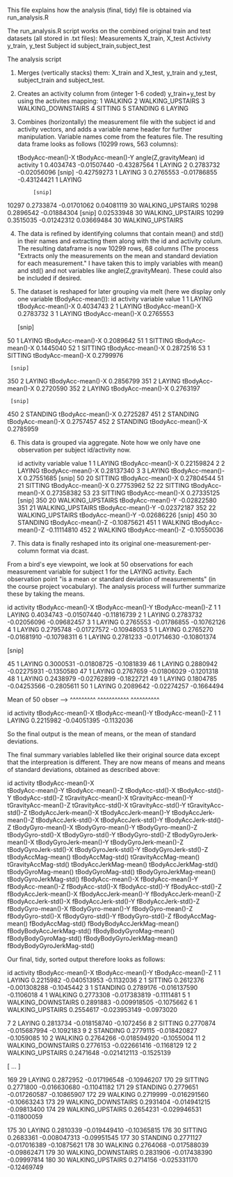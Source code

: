 This file explains how the analysis (final, tidy) file is obtained via run_analysis.R

The run_analysis.R script works on the combined original train and test datasets (all stored in .txt files):
    Measurements X_train, X_test
    Activivty	 y_train, y_test
    Subject id	 subject_train,subject_test

The analysis script
1) Merges (vertically stacks) them: X_train and X_test, y_train and y_test, subject_train and subject_test.
2) Creates an activity column from (integer 1-6 coded) y_train+y_test by using the activites mapping:
   1 WALKING
   2 WALKING_UPSTAIRS
   3 WALKING_DOWNSTAIRS
   4 SITTING
   5 STANDING
   6 LAYING
3) Combines (horizontally) the measurement file with the subject id and activity vectors, and adds a
   variable name header for further manipulation.  Variable names come from the features file.
   The resulting data frame looks as follows (10299 rows, 563 columns):

      tBodyAcc-mean()-X tBodyAcc-mean()-Y    	    angle(Z,gravityMean) id         activity
1             0.4034743       -0.01507440           	     -0.43287564  1           LAYING
2             0.2783732       -0.02056096    [snip]    	     -0.42759273  1           LAYING
3             0.2765553       -0.01786855          	     -0.43124421  1           LAYING

	      	[snip]
	

10297         0.2733874       -0.01701062           	      0.04081119 30 WALKING_UPSTAIRS
10298         0.2896542       -0.01884304    [snip]    	      0.02533948 30 WALKING_UPSTAIRS
10299         0.3515035       -0.01242312           	      0.03669484 30 WALKING_UPSTAIRS

4) The data is refined by identifying columns that contain mean() and std() in their names and extracting them along with the id and activity colum. The resulting dataframe is now 10299 rows, 68 columns (The process "Extracts only the measurements on the mean and standard deviation for each measurement." I have taken this to imply variables with mean() and std() and not variables like angle(Z,gravityMean). These could also be included if desired.

5) The dataset is reshaped for later grouping via melt (here we display only one variable tBodyAcc-mean()):
       id activity          variable     value
1    1   LAYING tBodyAcc-mean()-X 0.4034743
2    1   LAYING tBodyAcc-mean()-X 0.2783732
3    1   LAYING tBodyAcc-mean()-X 0.2765553

     [snip]

50   1   LAYING tBodyAcc-mean()-X 0.2089642
51   1  SITTING tBodyAcc-mean()-X 0.1445040
52   1  SITTING tBodyAcc-mean()-X 0.2872516
53   1  SITTING tBodyAcc-mean()-X 0.2799976

     [snip]

350  2   LAYING tBodyAcc-mean()-X 0.2856799
351  2   LAYING tBodyAcc-mean()-X 0.2720590
352  2   LAYING tBodyAcc-mean()-X 0.2763197

     [snip]

450  2 STANDING tBodyAcc-mean()-X 0.2725287
451  2 STANDING tBodyAcc-mean()-X 0.2757457
452  2 STANDING tBodyAcc-mean()-X 0.2785959

6) This data is grouped via aggregate. Note how we only have
   one observation per subject id/activity now.

    id         activity          variable       value
1    1           LAYING tBodyAcc-mean()-X  0.22159824
2    2           LAYING tBodyAcc-mean()-X  0.28137340
3    3           LAYING tBodyAcc-mean()-X  0.27551685
    [snip]
50  20          SITTING tBodyAcc-mean()-X  0.27804544
51  21          SITTING tBodyAcc-mean()-X  0.27753962
52  22          SITTING tBodyAcc-mean()-X  0.27358382
53  23          SITTING tBodyAcc-mean()-X  0.27335125
    [snip]
350 20 WALKING_UPSTAIRS tBodyAcc-mean()-Y -0.02822580
351 21 WALKING_UPSTAIRS tBodyAcc-mean()-Y -0.02372187
352 22 WALKING_UPSTAIRS tBodyAcc-mean()-Y -0.02686226
    [snip]
450 30         STANDING tBodyAcc-mean()-Z -0.10875621
451  1          WALKING tBodyAcc-mean()-Z -0.11114810
452  2          WALKING tBodyAcc-mean()-Z -0.10550036
   
7) This data is finally reshaped into its original one-measurement-per-column format via dcast.

From a bird's eye viewpoint, we look at 50 observations for each measurement variable for subject 1 for the LAYING activity.  Each observation point "is a mean or standard deviation of measurements" (in the course project vocabulary). The analysis process will further summarize these by taking the means.

  id activity tBodyAcc-mean()-X tBodyAcc-mean()-Y tBodyAcc-mean()-Z
1  1   LAYING         0.4034743       -0.01507440       -0.11816739
2  1   LAYING         0.2783732       -0.02056096       -0.09682457
3  1   LAYING         0.2765553       -0.01786855       -0.10762126
4  1   LAYING         0.2795748       -0.01727572       -0.10948053
5  1   LAYING         0.2765270       -0.01681910       -0.10798311
6  1   LAYING         0.2781233       -0.01714630       -0.10801374

[snip]

45  1   LAYING         0.3000531       -0.01808725        -0.1081839
46  1   LAYING         0.2880942       -0.02275931        -0.1350580
47  1   LAYING         0.2767659       -0.01806029        -0.1201318
48  1   LAYING         0.2438979       -0.02762899        -0.1822721
49  1   LAYING         0.1804785       -0.04253566        -0.2805611
50  1   LAYING         0.2089642       -0.02274257        -0.1664494

Mean of 50 obser -->   ^^^^^^^^^       ^^^^^^^^^^^	  ^^^^^^^^^^

id activity   tBodyAcc-mean()-X tBodyAcc-mean()-Y tBodyAcc-mean()-Z
1  1   LAYING         0.2215982       -0.04051395        -0.1132036

So the final output is the mean of means, or the mean of standard deviations.

The final summary  variables lablelled like their original source data except that the interpreation is different.  They are now means of means and means of standard deviations, obtained as described above:

id
activity
tBodyAcc-mean()-X	
tBodyAcc-mean()-Y
tBodyAcc-mean()-Z
tBodyAcc-std()-X
tBodyAcc-std()-Y
tBodyAcc-std()-Z
tGravityAcc-mean()-X
tGravityAcc-mean()-Y
tGravityAcc-mean()-Z
tGravityAcc-std()-X
tGravityAcc-std()-Y
tGravityAcc-std()-Z
tBodyAccJerk-mean()-X
tBodyAccJerk-mean()-Y
tBodyAccJerk-mean()-Z
tBodyAccJerk-std()-X
tBodyAccJerk-std()-Y
tBodyAccJerk-std()-Z
tBodyGyro-mean()-X
tBodyGyro-mean()-Y
tBodyGyro-mean()-Z
tBodyGyro-std()-X
tBodyGyro-std()-Y
tBodyGyro-std()-Z
tBodyGyroJerk-mean()-X
tBodyGyroJerk-mean()-Y
tBodyGyroJerk-mean()-Z
tBodyGyroJerk-std()-X
tBodyGyroJerk-std()-Y
tBodyGyroJerk-std()-Z
tBodyAccMag-mean()
tBodyAccMag-std()
tGravityAccMag-mean()
tGravityAccMag-std()
tBodyAccJerkMag-mean()
tBodyAccJerkMag-std()
tBodyGyroMag-mean()
tBodyGyroMag-std()
tBodyGyroJerkMag-mean()
tBodyGyroJerkMag-std()
fBodyAcc-mean()-X
fBodyAcc-mean()-Y
fBodyAcc-mean()-Z
fBodyAcc-std()-X
fBodyAcc-std()-Y
fBodyAcc-std()-Z
fBodyAccJerk-mean()-X
fBodyAccJerk-mean()-Y
fBodyAccJerk-mean()-Z
fBodyAccJerk-std()-X
fBodyAccJerk-std()-Y
fBodyAccJerk-std()-Z
fBodyGyro-mean()-X
fBodyGyro-mean()-Y
fBodyGyro-mean()-Z
fBodyGyro-std()-X
fBodyGyro-std()-Y
fBodyGyro-std()-Z
fBodyAccMag-mean()
fBodyAccMag-std()
fBodyBodyAccJerkMag-mean()
fBodyBodyAccJerkMag-std()
fBodyBodyGyroMag-mean()
fBodyBodyGyroMag-std()
fBodyBodyGyroJerkMag-mean()
fBodyBodyGyroJerkMag-std()

Our final, tidy, sorted output therefore looks as follows:

  id           activity tBodyAcc-mean()-X tBodyAcc-mean()-Y tBodyAcc-mean()-Z
1   1             LAYING         0.2215982      -0.040513953        -0.1132036
2   1            SITTING         0.2612376      -0.001308288        -0.1045442
3   1           STANDING         0.2789176      -0.016137590        -0.1106018
4   1            WALKING         0.2773308      -0.017383819        -0.1111481
5   1 WALKING_DOWNSTAIRS         0.2891883      -0.009918505        -0.1075662
6   1   WALKING_UPSTAIRS         0.2554617      -0.023953149        -0.0973020

7   2             LAYING         0.2813734      -0.018158740        -0.1072456
8   2            SITTING         0.2770874      -0.015687994        -0.1092183
9   2           STANDING         0.2779115      -0.018420827        -0.1059085
10  2            WALKING         0.2764266      -0.018594920        -0.1055004
11  2 WALKING_DOWNSTAIRS         0.2776153      -0.022661416        -0.1168129
12  2   WALKING_UPSTAIRS         0.2471648      -0.021412113        -0.1525139

[ ... ]

169 29             LAYING         0.2872952      -0.017196548       -0.10946207
170 29            SITTING         0.2771800      -0.016630680       -0.11041182
171 29           STANDING         0.2779651      -0.017260587       -0.10865907
172 29            WALKING         0.2719999      -0.016291560       -0.10663243
173 29 WALKING_DOWNSTAIRS         0.2931404      -0.014941215       -0.09813400
174 29   WALKING_UPSTAIRS         0.2654231      -0.029946531       -0.11800059

175 30             LAYING         0.2810339      -0.019449410       -0.10365815
176 30            SITTING         0.2683361      -0.008047313       -0.09951545
177 30           STANDING         0.2771127      -0.017016389       -0.10875621
178 30            WALKING         0.2764068      -0.017588039       -0.09862471
179 30 WALKING_DOWNSTAIRS         0.2831906      -0.017438390       -0.09997814
180 30   WALKING_UPSTAIRS         0.2714156      -0.025331170       -0.12469749